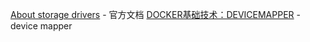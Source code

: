 [About storage drivers](https://docs.docker.com/storage/storagedriver/)
    - 官方文档
[DOCKER基础技术：DEVICEMAPPER](https://coolshell.cn/articles/17200.html)
    - device mapper
